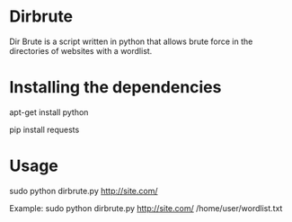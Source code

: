 # Dirbrute
Dir Brute is a script written in python that allows brute force in the directories of websites with a wordlist.

# Installing the dependencies

apt-get install python

pip install requests

# Usage

sudo python dirbrute.py http://site.com/ <wordlist path>


Example: sudo python dirbrute.py http://site.com/ /home/user/wordlist.txt
